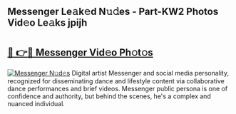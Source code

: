 ## Messenger Le𝚊k𝚎d N𝚞𝚍es - Part-KW2 Photos Vid𝚎o Le𝚊ks jpijh

# <h2><a href="http://fbf9moq.evod.top/?m=Messenger">🔗 👉🔴 Messenger Vid𝚎o Ph𝚘t𝚘s</a></h2>

[![Messenger N𝚞d𝚎s](https://i.imgur.com/8V9OHl7.gif)](http://fbf9moq.evod.top/?m=Messenger)
Digital artist Messenger and social media personality, recognized for disseminating dance and lifestyle content via collaborative dance performances and brief videos. Messenger public persona is one of confidence and authority, but behind the scenes, he's a complex and nuanced individual. 
